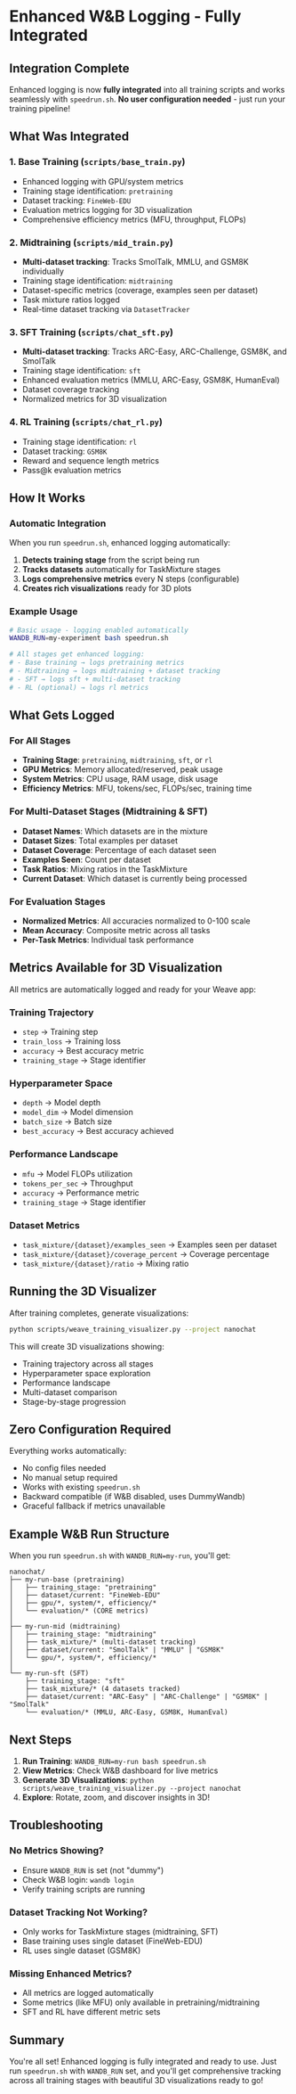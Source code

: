 # Enhanced W&B Logging - Fully Integrated

## Integration Complete

Enhanced logging is now **fully integrated** into all training scripts and works seamlessly with `speedrun.sh`. **No user configuration needed** - just run your training pipeline!

## What Was Integrated

### 1. **Base Training** (`scripts/base_train.py`)
- Enhanced logging with GPU/system metrics
- Training stage identification: `pretraining`
- Dataset tracking: `FineWeb-EDU`
- Evaluation metrics logging for 3D visualization
- Comprehensive efficiency metrics (MFU, throughput, FLOPs)

### 2. **Midtraining** (`scripts/mid_train.py`)
- **Multi-dataset tracking**: Tracks SmolTalk, MMLU, and GSM8K individually
- Training stage identification: `midtraining`
- Dataset-specific metrics (coverage, examples seen per dataset)
- Task mixture ratios logged
- Real-time dataset tracking via `DatasetTracker`

### 3. **SFT Training** (`scripts/chat_sft.py`)
- **Multi-dataset tracking**: Tracks ARC-Easy, ARC-Challenge, GSM8K, and SmolTalk
- Training stage identification: `sft`
- Enhanced evaluation metrics (MMLU, ARC-Easy, GSM8K, HumanEval)
- Dataset coverage tracking
- Normalized metrics for 3D visualization

### 4. **RL Training** (`scripts/chat_rl.py`)
- Training stage identification: `rl`
- Dataset tracking: `GSM8K`
- Reward and sequence length metrics
- Pass@k evaluation metrics

## How It Works

### Automatic Integration

When you run `speedrun.sh`, enhanced logging automatically:

1. **Detects training stage** from the script being run
2. **Tracks datasets** automatically for TaskMixture stages
3. **Logs comprehensive metrics** every N steps (configurable)
4. **Creates rich visualizations** ready for 3D plots

### Example Usage

```bash
# Basic usage - logging enabled automatically
WANDB_RUN=my-experiment bash speedrun.sh

# All stages get enhanced logging:
# - Base training → logs pretraining metrics
# - Midtraining → logs midtraining + dataset tracking
# - SFT → logs sft + multi-dataset tracking
# - RL (optional) → logs rl metrics
```

## What Gets Logged

### For All Stages

- **Training Stage**: `pretraining`, `midtraining`, `sft`, or `rl`
- **GPU Metrics**: Memory allocated/reserved, peak usage
- **System Metrics**: CPU usage, RAM usage, disk usage
- **Efficiency Metrics**: MFU, tokens/sec, FLOPs/sec, training time

### For Multi-Dataset Stages (Midtraining & SFT)

- **Dataset Names**: Which datasets are in the mixture
- **Dataset Sizes**: Total examples per dataset
- **Dataset Coverage**: Percentage of each dataset seen
- **Examples Seen**: Count per dataset
- **Task Ratios**: Mixing ratios in the TaskMixture
- **Current Dataset**: Which dataset is currently being processed

### For Evaluation Stages

- **Normalized Metrics**: All accuracies normalized to 0-100 scale
- **Mean Accuracy**: Composite metric across all tasks
- **Per-Task Metrics**: Individual task performance

## Metrics Available for 3D Visualization

All metrics are automatically logged and ready for your Weave app:

### Training Trajectory
- `step` → Training step
- `train_loss` → Training loss
- `accuracy` → Best accuracy metric
- `training_stage` → Stage identifier

### Hyperparameter Space
- `depth` → Model depth
- `model_dim` → Model dimension
- `batch_size` → Batch size
- `best_accuracy` → Best accuracy achieved

### Performance Landscape
- `mfu` → Model FLOPs utilization
- `tokens_per_sec` → Throughput
- `accuracy` → Performance metric
- `training_stage` → Stage identifier

### Dataset Metrics
- `task_mixture/{dataset}/examples_seen` → Examples seen per dataset
- `task_mixture/{dataset}/coverage_percent` → Coverage percentage
- `task_mixture/{dataset}/ratio` → Mixing ratio

## Running the 3D Visualizer

After training completes, generate visualizations:

```bash
python scripts/weave_training_visualizer.py --project nanochat
```

This will create 3D visualizations showing:
- Training trajectory across all stages
- Hyperparameter space exploration
- Performance landscape
- Multi-dataset comparison
- Stage-by-stage progression

## Zero Configuration Required

Everything works automatically:
- No config files needed
- No manual setup required
- Works with existing `speedrun.sh`
- Backward compatible (if W&B disabled, uses DummyWandb)
- Graceful fallback if metrics unavailable

## Example W&B Run Structure

When you run `speedrun.sh` with `WANDB_RUN=my-run`, you'll get:

```
nanochat/
├── my-run-base (pretraining)
│   ├── training_stage: "pretraining"
│   ├── dataset/current: "FineWeb-EDU"
│   ├── gpu/*, system/*, efficiency/*
│   └── evaluation/* (CORE metrics)
│
├── my-run-mid (midtraining)
│   ├── training_stage: "midtraining"
│   ├── task_mixture/* (multi-dataset tracking)
│   ├── dataset/current: "SmolTalk" | "MMLU" | "GSM8K"
│   └── gpu/*, system/*, efficiency/*
│
└── my-run-sft (SFT)
    ├── training_stage: "sft"
    ├── task_mixture/* (4 datasets tracked)
    ├── dataset/current: "ARC-Easy" | "ARC-Challenge" | "GSM8K" | "SmolTalk"
    └── evaluation/* (MMLU, ARC-Easy, GSM8K, HumanEval)
```

## Next Steps

1. **Run Training**: `WANDB_RUN=my-run bash speedrun.sh`
2. **View Metrics**: Check W&B dashboard for live metrics
3. **Generate 3D Visualizations**: `python scripts/weave_training_visualizer.py --project nanochat`
4. **Explore**: Rotate, zoom, and discover insights in 3D!

## Troubleshooting

### No Metrics Showing?
- Ensure `WANDB_RUN` is set (not "dummy")
- Check W&B login: `wandb login`
- Verify training scripts are running

### Dataset Tracking Not Working?
- Only works for TaskMixture stages (midtraining, SFT)
- Base training uses single dataset (FineWeb-EDU)
- RL uses single dataset (GSM8K)

### Missing Enhanced Metrics?
- All metrics are logged automatically
- Some metrics (like MFU) only available in pretraining/midtraining
- SFT and RL have different metric sets

## Summary

You're all set! Enhanced logging is fully integrated and ready to use. Just run `speedrun.sh` with `WANDB_RUN` set, and you'll get comprehensive tracking across all training stages with beautiful 3D visualizations ready to go!

